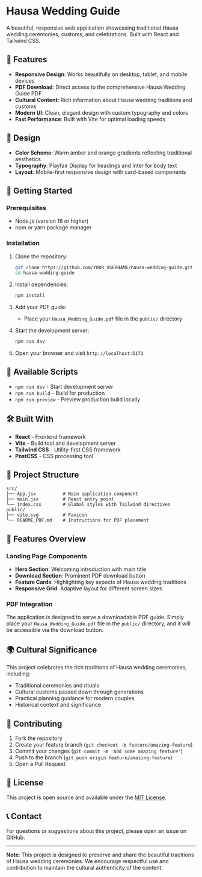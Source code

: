 # Hausa Wedding Guide

A beautiful, responsive web application showcasing traditional Hausa wedding ceremonies, customs, and celebrations. Built with React and Tailwind CSS.

## 🌟 Features

- **Responsive Design**: Works beautifully on desktop, tablet, and mobile devices
- **PDF Download**: Direct access to the comprehensive Hausa Wedding Guide PDF
- **Cultural Content**: Rich information about Hausa wedding traditions and customs
- **Modern UI**: Clean, elegant design with custom typography and colors
- **Fast Performance**: Built with Vite for optimal loading speeds

## 🎨 Design

- **Color Scheme**: Warm amber and orange gradients reflecting traditional aesthetics
- **Typography**: Playfair Display for headings and Inter for body text
- **Layout**: Mobile-first responsive design with card-based components

## 🚀 Getting Started

### Prerequisites

- Node.js (version 16 or higher)
- npm or yarn package manager

### Installation

1. Clone the repository:
   ```bash
   git clone https://github.com/YOUR_USERNAME/hausa-wedding-guide.git
   cd hausa-wedding-guide
   ```

2. Install dependencies:
   ```bash
   npm install
   ```

3. Add your PDF guide:
   - Place your `Hausa_Wedding_Guide.pdf` file in the `public/` directory

4. Start the development server:
   ```bash
   npm run dev
   ```

5. Open your browser and visit `http://localhost:5173`

## 📝 Available Scripts

- `npm run dev` - Start development server
- `npm run build` - Build for production
- `npm run preview` - Preview production build locally

## 🛠️ Built With

- **React** - Frontend framework
- **Vite** - Build tool and development server
- **Tailwind CSS** - Utility-first CSS framework
- **PostCSS** - CSS processing tool

## 📁 Project Structure

```
src/
├── App.jsx          # Main application component
├── main.jsx         # React entry point
└── index.css        # Global styles with Tailwind directives
public/
├── vite.svg         # Favicon
└── README_PDF.md    # Instructions for PDF placement
```

## 🎯 Features Overview

### Landing Page Components
- **Hero Section**: Welcoming introduction with main title
- **Download Section**: Prominent PDF download button
- **Feature Cards**: Highlighting key aspects of Hausa wedding traditions
- **Responsive Grid**: Adaptive layout for different screen sizes

### PDF Integration
The application is designed to serve a downloadable PDF guide. Simply place your `Hausa_Wedding_Guide.pdf` file in the `public/` directory, and it will be accessible via the download button.

## 🌍 Cultural Significance

This project celebrates the rich traditions of Hausa wedding ceremonies, including:
- Traditional ceremonies and rituals
- Cultural customs passed down through generations
- Practical planning guidance for modern couples
- Historical context and significance

## 🤝 Contributing

1. Fork the repository
2. Create your feature branch (`git checkout -b feature/amazing-feature`)
3. Commit your changes (`git commit -m 'Add some amazing feature'`)
4. Push to the branch (`git push origin feature/amazing-feature`)
5. Open a Pull Request

## 📄 License

This project is open source and available under the [MIT License](LICENSE).

## 📞 Contact

For questions or suggestions about this project, please open an issue on GitHub.

---

**Note**: This project is designed to preserve and share the beautiful traditions of Hausa wedding ceremonies. We encourage respectful use and contribution to maintain the cultural authenticity of the content.

